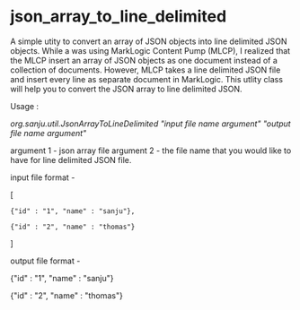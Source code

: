 # json_array_to_line_delimited

A simple utity to convert an array of JSON objects into line delimited JSON objects. While a was using MarkLogic Content Pump (MLCP), I realized that the MLCP insert an array of JSON objects as one document instead of a collection of documents. However, MLCP takes a line delimited JSON file and insert every line as separate document in MarkLogic. This utlity class will help you to convert the JSON array to line delimited JSON.

Usage : 

*org.sanju.util.JsonArrayToLineDelimited "input file name argument" "output file name argument"*

argument 1 - json array file
argument 2 - the file name that you would like to have for line delimited JSON file.

input file format - 

[

    {"id" : "1", "name" : "sanju"}, 
  
    {"id" : "2", "name" : "thomas"}
]
 
output file format - 

{"id" : "1", "name" : "sanju"}

{"id" : "2", "name" : "thomas"}
